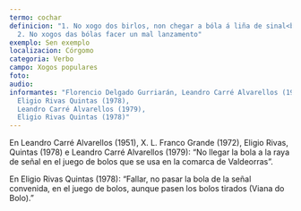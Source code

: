 ```yaml
---
termo: cochar
definicion: "1. No xogo dos birlos, non chegar a bóla á liña de sinal<br>
  2. No xogos das bólas facer un mal lanzamento"
exemplo: Sen exemplo
localizacion: Córgomo
categoria: Verbo
campo: Xogos populares
foto:
audio:
informantes: "Florencio Delgado Gurriarán, Leandro Carré Alvarellos (1951), X. L. Franco Grande (1972),
  Eligio Rivas Quintas (1978),
  Leandro Carré Alvarellos (1979),
  Eligio Rivas Quintas (1978)"
---
```


En Leandro Carré Alvarellos (1951), X. L. Franco Grande (1972), Eligio Rivas, Quintas (1978) e Leandro Carré Alvarellos (1979): “No llegar la bola a la raya de señal en el juego de bolos que se usa en la comarca de Valdeorras”.

En Eligio Rivas Quintas (1978): “Fallar, no pasar la bola de la señal convenida, en el juego de bolos, aunque pasen los bolos tirados (Viana do Bolo).”
